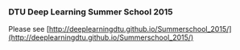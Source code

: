 ### DTU Deep Learning Summer School 2015

Please see [http://deeplearningdtu.github.io/Summerschool_2015/](http://deeplearningdtu.github.io/Summerschool_2015/)


